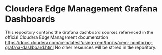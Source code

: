 # Cloudera Edge Management Grafana Dashboards

This repository contains the Grafana dashboard sources referenced in the official Cloudera Edge Management documentation https://docs.cloudera.com/cem/latest/using-cem/topics/cem-monitoring-grafana-dashboard.html
No other resources will be stored in the repository.



